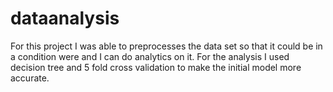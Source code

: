 # dataanalysis
For this project I was able to preprocesses the data set so that it could be in a condition were and I can do analytics on it.
For the analysis I used decision tree and 5 fold cross validation to make the initial model more accurate.
